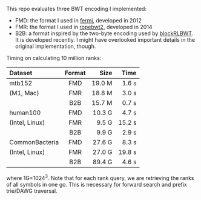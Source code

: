 This repo evaluates three BWT encoding I implemented:

* FMD: the format I used in [fermi][fermi], developed in 2012
* FMR: the format I used in [ropebwt2][ropebwt2], developed in 2014
* B2B: a format inspired by the two-byte encoding used by [blockRLBWT][blockRLBWT].
  It is developed recently. I might have overlooked important details in the original
  implementation, though.

Timing on calculating 10 million ranks:

|Dataset       |Format|Size    |Time    |
|:-------------|:----:|-------:|-------:|
|mtb152        |FMD   | 19.0 M |  1.6 s |
|(M1, Mac)     |FMR   | 18.8 M |  3.0 s |
|              |B2B   | 15.7 M |  0.7 s |
|human100      |FMD   | 10.3 G |  4.7 s |
|(Intel, Linux)|FMR   |  9.5 G | 15.2 s |
|              |B2B   |  9.9 G |  2.9 s |
|CommonBacteria|FMD   | 27.6 G |  8.3 s |
|(Intel, Linux)|FMR   | 27.0 G | 19.8 s |
|              |B2B   | 89.4 G |  4.6 s |

where 1G=$`1024^3`$. Note that for each rank query, we are retrieving the ranks
of all symbols in one go. This is necessary for forward search and prefix
trie/DAWG traversal.

[fermi]: https://github.com/lh3/fermi
[ropebwt2]: https://github.com/lh3/ropebwt2
[blockRLBWT]: https://github.com/saskeli/block_RLBWT
